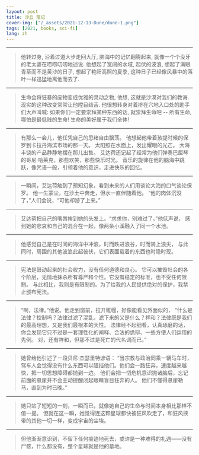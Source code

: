 ```yaml
---
layout: post
title: 沙丘 笔记
cover-img: ["/_assets/2021-12-13-Dune/dune-1.png"]
tags: [2021, books, sci-fi]
lang: zh
---
```


---
> 他转过身, 沿着过道大步走回大厅, 脑海中的记忆翻腾起来, 就像一个个没牙的老太婆在唠唠叨叨地述说. 
> 他想起了宽阔的水域, 起伏的波浪, 想起了满眼青草而不是黄沙的日子, 想起了艳阳高照的夏季, 这种日子已经像风暴中的落叶一样迅猛地离他而去了.

---
> 生命会将狂暴的废物变成优雅的灵动之物, 他想, 这就是沙漠对我们的教诲. 
> 现实的这种改变常常让他瞠目结舌. 
> 他很想转身对着挤在穴地入口处的助手们大声叫喊:
> 如果你们一定要崇拜某种东西的话, 就崇拜生命吧 
> -- 所有生命, 哪怕是最低贱的生命! 生命的美好属于我们全体!

---
> 有那么一会儿，他任凭自己的思绪自由飘荡。
> 他想起他带着孩提时候的保罗到卡拉丹海滨市场的那一天。
> 太阳照在水面上，发出耀眼的光芒。
> 大海丰饶的产品静静地摆在那儿出售。
> 艾达荷还记起了经常为他们弹奏巴厘琴的哥尼·哈莱克，那些欢笑，那些快乐时光。
> 音乐的旋律在他的脑海中跳跃，像咒语一般，引领着他的意识，走进快乐的回忆。

---
> 一瞬间，艾达荷触到了预知幻象，看到未来的人们用谈论大海的口气谈论保罗。
> 他一生蒙尘，在沙土中奔走，但水一直伴随着他。
> “他的肉体沉没了，”人们会说，“可他却游了上来。”

---
> 艾达荷把自己的嘴唇挨到她的头发上。“求求你，别难过了。”他低声说，
> 感到她的悲哀和自己的混合在一起，像两条小溪融入了同一个水池。

---
> 他感觉自己是在时间的海洋中冲浪，时而跌进浪谷，时而骑上浪尖，
> 与此同时，周围的其他波浪此起彼伏，它们表面载着的东西也时隐时现。

--- 
> 宪法是鼓动起来的社会权力，没有任何道德和良心。
> 它可以摧毁社会的各个阶层，无情地抹杀所有尊严和个性。它没有稳定的标准，也不受任何限制。
> 与此相比，我则是有限制的。为了给我的人民提供绝对的保护，我禁止颁布宪法。

---
> “啊，法律。”他说。他走到窗前，拉开帷幔，好像能看见外面似的，
> “什么是法律？控制吗？法律过滤了混乱，滤下来的又是什么？祥和？法律既是我们的最高理想，又是我们最根本的天性。
> 法律经不起细看，认真琢磨的话，你会发现它只不过是一套理性化的阐释、合法的诡辩、一些方便人们运用的先例。
> 对，还有祥和，但那不过是死亡的代名词而已。”

---
> 她曾给他引述了一段贝尼·杰瑟里特谚语：
> “当宗教与政治同乘一辆马车时，驾车人会觉得没有什么东西可以阻挡他们。他们会一路狂奔，速度越来越快，把一切思想障碍都抛到一边。
> 他们会把一切危机意识抛诸脑后，忘记前面的悬崖并不会主动提醒闭起眼睛盲目狂奔的人。
> 他们不懂得悬崖勒马，直到为时已晚。”

---
> 她只站了短短的一刻，一瞬而已，就像她自己的生命与时间本身相比那样不值一提。
> 但就在这一瞬，她觉得连这颗星球都快被狂风吹走了，和狂风挟带的其他一切一样，变成宇宙的尘埃。

---
> 但他渐渐意识到，不留下任何痕迹地死去，或许是一种难得的礼遇——没有尸骸，什么都没有，整个星球就是他的墓地。









